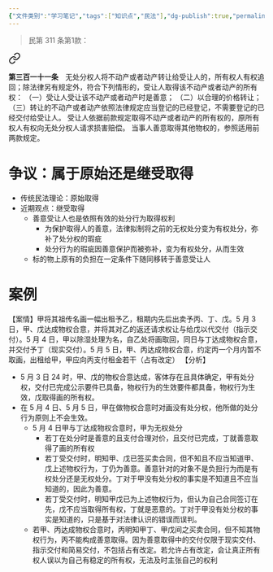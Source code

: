 ```yaml
---
{"文件类别":"学习笔记","tags":["知识点","民法"],"dg-publish":true,"permalink":"/学习笔记studyup/民法总论/善意取得/","dgPassFrontmatter":true,"created":"2024-10-13T10:16:22.697+08:00","updated":"2024-11-16T20:11:34.585+08:00"}
---
```


>民第 311 条第1款：
<div class="transclusion internal-embed is-loaded"><a class="markdown-embed-link" href="/////#t311" aria-label="Open link"><svg xmlns="http://www.w3.org/2000/svg" width="24" height="24" viewBox="0 0 24 24" fill="none" stroke="currentColor" stroke-width="2" stroke-linecap="round" stroke-linejoin="round" class="svg-icon lucide-link"><path d="M10 13a5 5 0 0 0 7.54.54l3-3a5 5 0 0 0-7.07-7.07l-1.72 1.71"></path><path d="M14 11a5 5 0 0 0-7.54-.54l-3 3a5 5 0 0 0 7.07 7.07l1.71-1.71"></path></svg></a><div class="markdown-embed">



**第三百一十一条**　无处分权人将不动产或者动产转让给受让人的，所有权人有权追回；除法律另有规定外，符合下列情形的，受让人取得该不动产或者动产的所有权：
（一）受让人受让该不动产或者动产时是善意；
（二）以合理的价格转让；
（三）转让的不动产或者动产依照法律规定应当登记的已经登记，不需要登记的已经交付给受让人。
受让人依据前款规定取得不动产或者动产的所有权的，原所有权人有权向无处分权人请求损害赔偿。
当事人善意取得其他物权的，参照适用前两款规定。 

</div></div>

# 争议：属于原始还是继受取得
- 传统民法理论：原始取得
- 近期观点：继受取得
	- 善意受让人也是依照有效的处分行为取得权利
		- 为保护取得人的善意，法律拟制将之前的无权处分变为有权处分，弥补了处分权的瑕疵
		- 处分行为的瑕疵因善意保护而被弥补，变为有权处分，从而生效
	- 标的物上原有的负担在一定条件下随同移转于善意受让人
# 案例
【案情】甲将其祖传名画一幅出租予乙，租期内先后出卖予丙、丁、戊。5 月 3 日，甲、戊达成物权合意，并将其对乙的返还请求权让与给戊以代交付（指示交付）。5 月 4 日，甲以除湿处理为名，自乙处将画取回，同日与丁达成物权合意，并交付予丁（现实交付）。5 月 5 日，甲、丙达成物权合意，约定丙一个月内暂不取画，出租给甲，甲应向丙支付租金若干（占有改定）
【分析】
- 5 月 3 日 24 时，甲、戊的物权合意达成，客体存在且具体确定，甲有处分权，交付已完成公示要件已具备，物权行为的生效要件都具备，物权行为生效，戊取得画的所有权。
- 在 5 月 4 日、5 月 5 日，甲在做物权合意时对画没有处分权，他所做的处分行为原则上不会生效。
	- 5 月 4 日甲与丁达成物权合意时，甲为无权处分
		- 若丁在处分时是善意的且支付合理对价，且交付已完成，丁就善意取得了画的所有权
		- 若丁受交付时，明知甲、戊已签买卖合同，但不知且不应当知道甲、戊上述物权行为，丁仍为善意。善意针对的对象不是负担行为而是有权处分还是无权处分。丁对于甲没有处分权的事实是不知道且不应当知道的，因此为善意。
		- 若丁受交付时，明知甲戊已为上述物权行为，但认为自己合同签订在先，戊不应当取得所有权，丁就是恶意的。丁对于甲没有处分权的事实是知道的，只是基于对法律认识的错误而误判。
	- 若甲、丙达成物权合意时，丙明知甲丁、甲戊间之买卖合同，但不知其物权行为，丙不能构成善意取得。因为善意取得中的交付仅限于现实交付、指示交付和简易交付，不包括占有改定。若允许占有改定，会让真正所有权人误以为自己有稳定的所有权，无法及时主张自己的权利